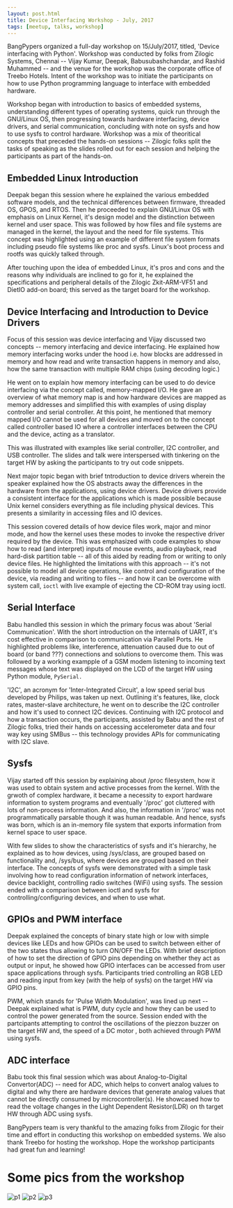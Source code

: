 ```yaml
---
layout: post.html
title: Device Interfacing Workshop - July, 2017
tags: [meetup, talks, workshop]
---
```


BangPypers organized a full-day workshop on 15/July/2017, titled, 'Device interfacing with Python'. Workshop was conducted by folks from Zilogic Systems, Chennai -- Vijay Kumar, Deepak, Babusubashchandar, and Rashid Muhammed -- and the venue for the workshop was the corporate office of Treebo Hotels. Intent of the workshop was to initiate the participants on how to use Python programming language to interface with embedded hardware.

Workshop began with introduction to basics of embedded systems, understanding different types of operating systems, quick run through the GNU/Linux OS, then progressing towards hardware interfacing, device drivers, and serial communication, concluding with note on sysfs and how to use sysfs to control hardware. Workshop was a mix of theoritical concepts that preceded the hands-on sessions -- Zilogic folks split the tasks of speaking as the slides rolled out for each session and helping the participants as part of the hands-on.

## Embedded Linux Introduction

Deepak began this session where he explained the various embedded software models, and the technical differences between firmware, threaded OS, GPOS, and RTOS. Then he proceeded to explain GNU/Linux OS with emphasis on Linux Kernel, it's design model and the distinction between kernel and user space. This was followed by how files and file systems are managed in the kernel, the layout and the need for file systems. This concept was highlighted using an example of different file system formats including pseudo file systems like proc and sysfs. Linux's boot process and rootfs was quickly talked through.

After touching upon the idea of embedded Linux, it's pros and cons and the reasons why individuals are inclined to go for it, he explained the specifications and peripheral details of the Zilogic Zkit-ARM-VF51 and DietIO add-on board; this served as the target board for the workshop.

## Device Interfacing and Introduction to Device Drivers

Focus of this session was device interfacing and Vijay discussed two concepts -- memory interfacing and device interfacing. He explained how memory interfacing works under the hood i.e. how blocks are addressed in memory and how read and write transaction happens in memory and also, how the same transaction with multiple RAM chips (using decoding logic.)

He went on to explain how memory interfacing can be used to do device interfacing via the concept called, memory-mapped I/O. He gave an overview of what memory map is and how hardware devices are mapped as memory addresses and simplified this with examples of using display controller and serial controller. At this point, he mentioned that memory mapped I/O cannot be used for all devices and moved on to the concept called controller based IO where a controller interfaces between the CPU and the device, acting as a translator.

This was  illustrated with examples like serial controller, I2C controller, and USB controller. The slides and talk were interspersed with tinkering on the target HW by asking the participants to try out code snippets.

Next major topic began with brief tntroduction to device drivers wherein the speaker explained how the OS abstracts away the differences in the hardware from the applications, using device drivers. Device drivers provide a consistent interface for the applications which is made possible because Unix kernel considers everything as file including physical devices. This presents a similarity in accessing files and IO devices.

This session covered details of how device files work, major and minor mode, and how the kernel uses these modes to invoke the respective driver required by the device. This was emphasized with code examples to show how to read (and interpret) inputs of mouse events, audio playback, read hard-disk partition table -- all of this aided by reading from or writing to only device files.  He highlighted the limitations with this approach -- it's not possible to model all device operations, like control and configuration of the device, via reading and writing to files -- and how it can be overcome with system call, `ioctl` with live example of ejecting the CD-ROM tray using ioctl.

## Serial Interface

Babu handled this session in which the primary focus was about 'Serial Communication'. With the short introduction on the internals of UART, it's cost effective in comparison to communication via Parallel Ports. He highlighted problems like, interference, attenuation caused due to out of board (or band ???) connections and solutions to overcome them. This was followed by a working exampple of a GSM modem listening to incoming text messages whose text was displayed on the LCD of the target HW using Python module, `PySerial.`

'I2C', an acronym for 'Inter-Integrated Circuit', a low speed serial bus developed by Philips, was taken up next. Outlining it's features, like, clock rates, master-slave architecture, he went on to describe the I2C controller and how it's used to connect I2C devices. Continuing with I2C protocol and how a transaction occurs, the participants, assisted by Babu and the rest of Zilogic folks, tried their hands on accessing accelerometer data and four way key using SMBus -- this technology provides APIs for communicating with I2C slave.

## Sysfs

Vijay started off this session by explaining about /proc  filesystem, how it was used to obtain system and active processes from the kernel. With the grwoth of complex hardware, it became a necessity to export hardware information to system programs and eventually '/proc' got cluttered with lots of non-process information. And also, the information in '/proc' was not programmatically parsable though it was human readable. And hence, sysfs was born, which is an in-memory file system that exports information from kernel space to user space.

With few slides to show the characteristics of sysfs and it's hierarchy, he explained as to how devices, using /sys/class, are grouped based on functionality and, /sys/bus, where devices are grouped based on their interface. The concepts of sysfs were demonstrated with a simple task involving how to read configuration information of network interfaces, device backlight, controlling radio switches (WiFi) using sysfs. The session ended with a comparison between ioctl and sysfs for controlling/configuring devices, and when to use what.

## GPIOs and PWM interface

Deepak explained the concepts of binary state high or low with simple devices like LEDs and how GPIOs can be used to switch between either of the two states thus allowing to turn ON/OFF the LEDs. With brief description of how to set the direction of GPIO pins depending on whether they act as output or input, he showed how GPIO interfaces can be accessed from user space applications through sysfs. Participants tried controlling an RGB LED and reading input from key (with the help of sysfs) on the target HW via GPIO pins.

PWM, which stands for 'Pulse Width Modulation', was lined up next -- Deepak explained what is PWM, duty cycle and how they can be used to control the power generated from the source. Session ended with the partcipants attempting to control the oscillations of the piezzon buzzer on the target HW and, the speed of a DC motor , both achieved through PWM using sysfs.

## ADC interface

Babu took this final session which was about Analog-to-Digital Convertor(ADC) -- need for ADC, which helps to convert analog values to digital and why there are hardware devices that generate analog values that cannot be directly consumed by microcontroller(s). He showcased how to read the voltage changes in the Light Dependent Resistor(LDR) on th target HW through ADC using sysfs.

BangPypers team is very thankful to the amazing folks from Zilogic for their time and effort in conducting this workshop on embedded systems. We also thank Treebo for hosting the workshop. Hope the workshop participants had great fun and learning!

# Some pics from the workshop

![p1](https://secure.meetupstatic.com/photos/event/9/f/3/b/highres_462880763.jpeg)
![p2](https://secure.meetupstatic.com/photos/event/9/f/6/1/highres_462880801.jpeg)
![p3](https://secure.meetupstatic.com/photos/event/9/f/6/c/highres_462880812.jpeg)
